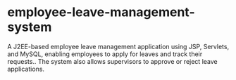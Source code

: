 # employee-leave-management-system
A J2EE-based employee leave management application using JSP, Servlets, and MySQL, enabling employees to apply for leaves and track their requests.. The system also allows supervisors to approve or reject leave applications.
